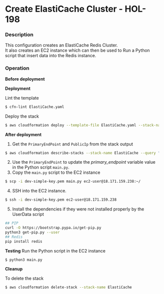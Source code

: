 # Create ElastiCache Cluster - HOL-198

### Description

This configuration creates an ElastiCache Redis Cluster.  
It also creates an EC2 instance which can then be used to Run a Python script that insert data into the Redis instance.

### Operation

**Before deployment**

**Deployment**

Lint the template

```bash
$ cfn-lint ElastiCache.yaml
```

Deploy the stack

```bash
$ aws cloudformation deploy --template-file ElastiCache.yaml --stack-name ElastiCache  --parameter-overrides file://private-parameters.json
```

**After deployment**

1. Get the `PrimaryEndPoint` and `PublicIp` from the stack output

```bash
$ aws cloudformation describe-stacks --stack-name ElastiCache --query "Stacks[0].Outputs" --no-cli-pager
```

2. Use the `PrimaryEndPoint` to update the _primary_endpoint_ variable value in the Python script `main.py`.
3. Copy the `main.py` script to the EC2 instance

```bash
$ scp -i dev-simple-key.pem main.py ec2-user@18.171.159.238:~/
```

4. SSH into the EC2 instance.

```bash
$ ssh -i dev-simple-key.pem ec2-user@18.171.159.238
```

5. Install the dependencies if they were not installed properly by the UserData script

```bash
## PIP
curl -O https://bootstrap.pypa.io/get-pip.py
python3 get-pip.py --user
## Redis
pip install redis
```

**Testing**
Run the Python script in the EC2 instance

<!-- @todo:  This script is not working - it gets stuck even in the EC2 instance-->

```bash
$ python3 main.py
```

**Cleanup**

To delete the stack

```bash
$ aws cloudformation delete-stack --stack-name ElastiCache
```
